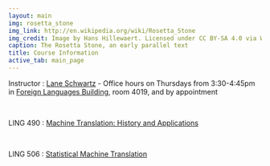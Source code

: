 ```yaml
---
layout: main
img: rosetta_stone
img_link: http://en.wikipedia.org/wiki/Rosetta_Stone
img_credit: Image by Hans Hillewaert. Licensed under CC BY-SA 4.0 via Wikimedia Commons.
caption: The Rosetta Stone, an early parallel text
title: Course Information
active_tab: main_page 
---
```


Instructor
: [Lane Schwartz](http://www.linguistics.illinois.edu/people/lanes) - Office hours on Thursdays from 3:30-4:45pm in [Foreign Languages Building](https://www.fs.uiuc.edu/ada/0172.html), room 4019, and by appointment


<br/>

LING 490
: [Machine Translation: History and Applications](ling490.html)

<br/>

LING 506
: [Statistical Machine Translation](ling506.html)
